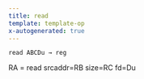 ```yaml
---
title: read
template: template-op
x-autogenerated: true
---
```


`read ABCDu → reg`

RA = read  srcaddr=RB size=RC fd=Du

